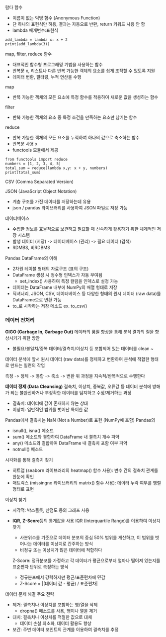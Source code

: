 람다 함수 
- 이름이 없는 익명 함수 (Anonymous Function)
- 단 하나의 표현식만 허용, 결과는 자동으로 반환, return 키워드 사용 안 함
- lambda 매개변수:표현식

```
add_lambda = lambda x: x + 2
print(add_lambda(3))
```

map, filter, reduce 함수 
- 대표적인 함수형 프로그래밍 기법을 사용하는 함수
- 반복문 x, 리스트나 다른 반복 가능한 객체의 요소를 쉽게 조작할 수 있도록 지원
- 데이터 변환, 필터링, 누적 연산을 수행

map
- 반복 가능한 객체의 모든 요소에 특정 함수를 적용하여 새로운 값을 생성하는 함수

filter
- 반복 가능한 객체의 요소 중 특정 조건을 만족하는 요소만 남기는 함수

reduce
- 반복 가능한 객체의 모든 요소를 누적하여 하나의 값으로 축소하는 함수
- 반복문 사용 x
- functools 모듈에서 제공 

```
from functools import reduce
numbers = [1, 2, 3, 4, 5]
total_sum = reduce(lambda x,y: x + y, numbers)
print(total_sum)
```

CSV (Comma Separated Version)

JSON (JavaScript Object Notation)
- 계층 구조를 가진 데이터를 저장하는데 유용
- json / pandas 라이브러리를 사용하여 JSON 파일로 저장 가능

데이터베이스
- 수집한 정보를 효율적으로 보관하고 필요할 때 신속하게 활용하기 위한 체계적인 저장 시스템
- 발생 데이터 (저장) -> 데이터베이스 (관리) -> 필요 데이터 (검색)
- RDMBS, 비RDBMS

Pandas DataFrame의 이해
- 2차원 테이블 형태의 자료구조 (표의 구조)
- DataFrame 생성 시 정수형 인덱스가 자동 부여됨
	- set_index() 사용하여 특정 컬럼을 인덱스로 설정 가능
- 데이터는 DataFrame 내부에 NumPy의 배열 형태로 저장
- 딕셔너리, JSON, CSV, 데이터베이스 등 다양한 형태의 원시 데이터 (raw data)를 DataFrame으로 변환 가능
- to_로 시작하는 저장 메소드 ex. to_csv()

### 데이터 전처리
**GIGO (Garbage In, Garbage Out)**
데이터의 품질 향상을 통해 분석 결과의 질을 향상시키기 위한 방안
- 불필요/불일치/중복 데이터/결측치/이상치 등 포함되어 있는 데이터를 clean ~

데이터 분석에 앞서 원시 데이터 (raw data)를 정제하고 변환하여 분석에 적합한 형태로 만드는 일련의 작업

측정 -> 정제 -> 통합 -> 축소 -> 변환 
위 과정을 지속적/반복적으로 수행한다

**데이터 정제 (Data Cleansing)**
결측치, 이상치, 중복값, 오류값 등 데이터 분석에 방해가 되는 불완전하거나 부정확한 데이터를 탐지하고 수정/제거하는 과정
- 결측치: 데이터에 값이 존재하지 않는 상태
- 이상치: 일반적인 범위를 벗어난 특이한 값

Pandas에서 결측치는 NaN (Not a Number)로 표현 (NumPy에 포함)
Pandas의 
- isnull(), isna() 메소드
- sum() 메소드와 결합하여 DataFrame 내 결측치 개수 파악
- any() 메소드와 결합하여 DataFrame 내 결측치 포함 여부 파악
- notnull() 메소드

시각화를 통해 결측치 찾기
- 히트맵 (seaborn 라이브러리의 heatmap() 함수 사용): 변수 간의 결측치 관계를 한눈에 확인
- 매트릭스 (missingno 라이브러리의 matrix() 함수 사용): 데이터 누락 여부를 행렬 형태로 표현

이상치 찾기
- 시각적: 박스플롯, 산점도 등의 그래프 사용
- **IQR**, **Z-Score**등의 통계값을 사용
	IQR (Interquartile Range)를 이용하여 이상치 찾기
	- 사분위수를 기준으로 데이터 분포의 중심 50% 범위를 계산하고, 이 범위를 벗어나는 데이터를 이상치로 간주하는 방식 
	- 비정규 또는 이상치가 많은 데이터에 적합하다

	Z-Score: 정규분포를 가정하고 각 데이터가 평균으로부터 얼마나 떨어져 있는지를 표준편차 단위로 측정하는 방식
	- 정규분포에서 강력하지만 평균/표준편차에 민감
	- Z-Score = |(데이터 값 - 평균) / 표준편차|


데이터 문제 해결 주요 전략
- 제거: 결측치나 이상치를 포함하는 행/열을 삭제
	- dropna() 메소드를 사용, 행이나 열을 제거
- 대치: 결측치나 이상치를 적절한 값으로 대체
	- 데이터 손실 최소화, 데이터 활용도 향상
- 보간: 주변 데이터 포인트의 관계를 이용하여 결측치를 추정

